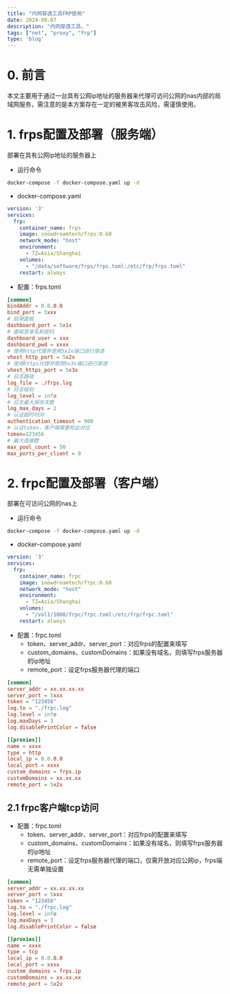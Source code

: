 ```yaml
---
title: "内网穿透工具FRP使用"
date: 2024-09-07
description: "内网穿透工具。"
tags: ["net", "proxy", "frp"]
type: 'blog'
---
```


# 0. 前言
本文主要用于通过一台具有公网ip地址的服务器来代理可访问公网的nas内部的局域网服务，需注意的是本方案存在一定的被黑客攻击风险，需谨慎使用。

# 1. frps配置及部署（服务端）
部署在具有公网ip地址的服务器上
- 运行命令
```bash
docker-compose -f docker-compose.yaml up -d
```

- docker-compose.yaml
```yaml
version: '3'
services:
  frp:
    container_name: frps
    image: snowdreamtech/frps:0.60
    network_mode: "host"
    environment:
      - TZ=Asia/Shanghai
    volumes:
      - "/data/software/frps/frps.toml:/etc/frp/frps.toml"
    restart: always              
```

- 配置：frps.toml
```toml
[common]
bindAddr = 0.0.0.0
bind_port = 5xxx
# 启用面板
dashboard_port = 5x1x
# 面板登录名和密码
dashboard_user = xxx
dashboard_pwd = xxxx
# 使用http代理并使用5x2x端口进行穿透
vhost_http_port = 5x2x
# 使用https代理并使用5x3x端口进行穿透
vhost_https_port = 5x3x
# 日志路径
log_file = ./frps.log
# 日志级别
log_level = info
# 日志最大保存天数
log_max_days = 2
# 认证超时时间
authentication_timeout = 900
# 认证token，客户端需要和此对应
token=123456
# 最大连接数
max_pool_count = 50
max_ports_per_client = 0
```

# 2. frpc配置及部署（客户端）
部署在可访问公网的nas上
- 运行命令
```bash
docker-compose -f docker-compose.yaml up -d
```

- docker-compose.yaml
```yaml
version: '3'
services:
  frp:
    container_name: frpc
    image: snowdreamtech/frpc:0.60
    network_mode: "host"
    environment:
      - TZ=Asia/Shanghai
    volumes:
      - "/vol1/1000/frpc/frpc.toml:/etc/frp/frpc.toml"
    restart: always          
```

- 配置：frpc.toml
    - token、server_addr、server_port：对应frps的配置来填写
    - custom_domains、customDomains：如果没有域名，则填写frps服务器的ip地址
    - remote_port：设定frps服务器代理的端口
```toml
[common]
server_addr = xx.xx.xx.xx
server_port = 5xxx
token = "123456"
log.to = "./frpc.log"
log.level = info
log.maxDays = 3
log.disablePrintColor = false

[[proxies]]
name = xxxx
type = http
local_ip = 0.0.0.0
local_port = xxxx
custom_domains = frps.ip
customDomains = xx.xx.xx
remote_port = 5x2x
```
## 2.1 frpc客户端tcp访问
- 配置：frpc.toml
    - token、server_addr、server_port：对应frps的配置来填写
    - custom_domains、customDomains：如果没有域名，则填写frps服务器的ip地址
    - remote_port：设定frps服务器代理的端口，仅需开放对应公网ip，frps端无需单独设置
```toml
[common]
server_addr = xx.xx.xx.xx
server_port = 5xxx
token = "123456"
log.to = "./frpc.log"
log.level = info
log.maxDays = 3
log.disablePrintColor = false

[[proxies]]
name = xxxx
type = tcp
local_ip = 0.0.0.0
local_port = xxxx
custom_domains = frps.ip
customDomains = xx.xx.xx
remote_port = 5x2x
```